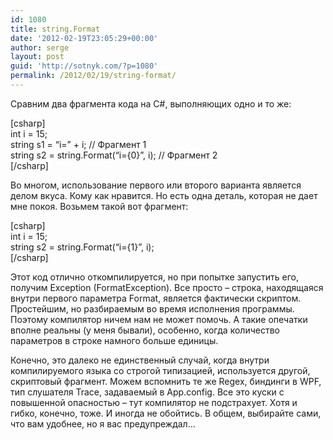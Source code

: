 ```yaml
---
id: 1080
title: string.Format
date: '2012-02-19T23:05:29+00:00'
author: serge
layout: post
guid: 'http://sotnyk.com/?p=1080'
permalink: /2012/02/19/string-format/
---
```


Сравним два фрагмента кода на C#, выполняющих одно и то же:

\[csharp\]  
int i = 15;  
string s1 = “i=” + i; // Фрагмент 1  
string s2 = string.Format(“i={0}”, i); // Фрагмент 2  
\[/csharp\]

Во многом, использование первого или второго варианта является делом вкуса. Кому как нравится. Но есть одна деталь, которая не дает мне покоя. Возьмем такой вот фрагмент:

\[csharp\]  
int i = 15;  
string s2 = string.Format(“i={1}”, i);  
\[/csharp\]

Этот код отлично откомпилируется, но при попытке запустить его, получим Exception (FormatException). Все просто – строка, находящаяся внутри первого параметра Format, является фактически скриптом. Простейшим, но разбираемым во время исполнения программы. Поэтому компилятор ничем нам не может помочь. А такие опечатки вполне реальны (у меня бывали), особенно, когда количество параметров в строке намного больше единицы.

Конечно, это далеко не единственный случай, когда внутри компилируемого языка со строгой типизацией, используется другой, скриптовый фрагмент. Можем вспомнить те же Regex, биндинги в WPF, тип слушателя Trace, задаваемый в App.config. Все это куски с повышенной опасностью – тут компилятор не подстрахует. Хотя и гибко, конечно, тоже. И иногда не обойтись. В общем, выбирайте сами, что вам удобнее, но я вас предупреждал…